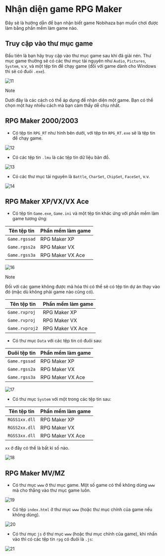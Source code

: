 # Nhận diện game RPG Maker

Đây sẽ là hướng dẫn để bạn nhận biết game Nobihaza bạn muốn chơi được làm bằng phần mềm làm game nào.

## Truy cập vào thư mục game

Đầu tiên là bạn hãy truy cập vào thư mục game sau khi đã giải nén. Thư mục game thường sẽ có các thư mục tài nguyên như `Audio`, `Pictures`, `System`, v.v, và một tệp tin để chạy game (đối với game dành cho Windows thì sẽ có đuôi `.exe`).

![11](images/image-10.png)

> [!NOTE]
> Dưới đây là các cách có thể áp dụng để nhận diện một game. Bạn có thể chọn một hay nhiều cách mà bạn cảm thấy dễ chịu nhất.

## RPG Maker 2000/2003

* Có tệp tin `RPG_RT` như hình bên dưới, với tệp tin `RPG_RT.exe` sẽ là tệp tin để chạy game.

![12](images/image-11.png)

* Có các tệp tin `.lmu` là các tệp tin dữ liệu bản đồ.

![13](images/image-12.png)

* Có các thư mục tài nguyên là `Battle`, `CharSet`, `ChipSet`, `FaceSet`, v.v.

![14](images/image-13.png)

## RPG Maker XP/VX/VX Ace

* Có tệp tin `Game.exe`, `Game.ini` và một tệp tin khác ứng với phần mềm làm game tương ứng:

| Tên tệp tin | Phần mềm làm game |
| --- | --- |
| `Game.rgssad` | RPG Maker XP |
| `Game.rgss2a` | RPG Maker VX |
| `Game.rgss3a` | RPG Maker VX Ace |

![16](images/image-15.png)

> [!NOTE]
> Đối với các game không được mã hóa thì có thể sẽ có tệp tin dự án thay vào đó (mặc dù không phải game nào cũng có).
>
> | Tên tệp tin | Phần mềm làm game |
> | --- | --- |
> | `Game.rxproj` | RPG Maker XP |
> | `Game.rvproj` | RPG Maker VX |
> | `Game.rvproj2` | RPG Maker VX Ace |

* Có thư mục `Data` với các tệp tin có đuôi sau:

| Đuôi tệp tin | Phần mềm làm game |
| --- | --- |
| `Game.rgssad` | RPG Maker XP |
| `Game.rgss2a` | RPG Maker VX |
| `Game.rgss3a` | RPG Maker VX Ace |

![17](images/image-16.png)

* Có thư mục `System` với một trong các tệp tin sau:

| Tên tệp tin | Phần mềm làm game |
| --- | --- |
| `RGSS1xx.dll` | RPG Maker XP |
| `RGSS2xx.dll` | RPG Maker VX |
| `RGSS3xx.dll` | RPG Maker VX Ace |

`xx` ở đây có thể là bất kì số nào.

![18](images/image-17.png)

## RPG Maker MV/MZ

* Có thư mục `www` ở thư mục game. Một số game có thể không dùng `www` mà cho thẳng vào thư mục game luôn.

![19](images/image-18.png)

* Có tệp `index.html` ở thư mục `www` (hoặc thư mục chính của game nếu không dùng).

![20](images/image-19.png)

* Có thư mục `js` ở thư mục `www` (hoặc thư mục chính của game), khi nhấn vào thì có các tệp tin `rpg` có đuôi là `.js`:

![21](images/image-20.png)